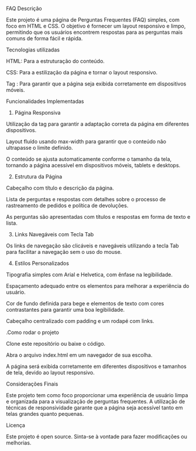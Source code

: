  FAQ 
Descrição

Este projeto é uma página de Perguntas Frequentes (FAQ) simples, com foco em HTML e CSS. O objetivo é fornecer um layout responsivo e limpo, permitindo que os usuários encontrem respostas para as perguntas mais comuns de forma fácil e rápida.

Tecnologias utilizadas

HTML: Para a estruturação do conteúdo.

CSS: Para a estilização da página e tornar o layout responsivo.

Tag <meta viewport>: Para garantir que a página seja exibida corretamente em dispositivos móveis.

Funcionalidades Implementadas
1. Página Responsiva

Utilização da tag <meta name="viewport"> para garantir a adaptação correta da página em diferentes dispositivos.

Layout fluído usando max-width para garantir que o conteúdo não ultrapasse o limite definido.

O conteúdo se ajusta automaticamente conforme o tamanho da tela, tornando a página acessível em dispositivos móveis, tablets e desktops.

2. Estrutura da Página

Cabeçalho com título e descrição da página.

Lista de perguntas e respostas com detalhes sobre o processo de rastreamento de pedidos e política de devoluções.

As perguntas são apresentadas com títulos e respostas em forma de texto e lista.

3. Links Navegáveis com Tecla Tab

Os links de navegação são clicáveis e navegáveis utilizando a tecla Tab para facilitar a navegação sem o uso do mouse.

4. Estilos Personalizados

Tipografia simples com Arial e Helvetica, com ênfase na legibilidade.

Espaçamento adequado entre os elementos para melhorar a experiência do usuário.

Cor de fundo definida para bege e elementos de texto com cores contrastantes para garantir uma boa legibilidade.

Cabeçalho centralizado com padding e um rodapé com links.


.Como rodar o projeto

Clone este repositório ou baixe o código.

Abra o arquivo index.html em um navegador de sua escolha.

A página será exibida corretamente em diferentes dispositivos e tamanhos de tela, devido ao layout responsivo.

Considerações Finais

Este projeto tem como foco proporcionar uma experiência de usuário limpa e organizada para a visualização de perguntas frequentes. A utilização de técnicas de responsividade garante que a página seja acessível tanto em telas grandes quanto pequenas.

Licença

Este projeto é open source. Sinta-se à vontade para fazer modificações ou melhorias.